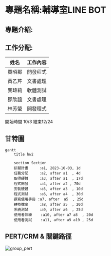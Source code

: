 # 專題名稱:輔導室LINE BOT
## 專題介紹:
## 工作分配:
| 姓名 | 工作內容 |
| :-: | :-: |
| 買昭郡 | 開發程式 |
| 黃乙芹 | 文書處理 |
| 龔瑋莉 | 軟體測試 |
| 鄒欣誼 | 文書處理 |
| 林芳螢 | 開發程式 |

開始時間 10/3 結束12/24
## 甘特圖
```mermaid
gantt
    title hw2

    section Section
    研擬計畫     :a1, 2023-10-03, 1d
    任務分配     :a2, after a1  , 4d
    取得硬體     :a3, after a1  , 17d
    程式開發     :a4, after a2 , 70d
    安裝硬體     :a5, after a3  , 10d
    程式測試     :a6, after a4  , 30d
    撰寫使用手冊 :a7, after  a5  , 25d
    轉換檔案     :a8, after a5  , 20d
    系統測試     :a9, after a6  , 25d
    使用者訓練    :a10, after a7 a8  , 20d
    使用者測試    :a11, after a9 a10 , 25d
```
## PERT/CRM & 關鍵路徑
![group_pert](group_pert.PNG)

